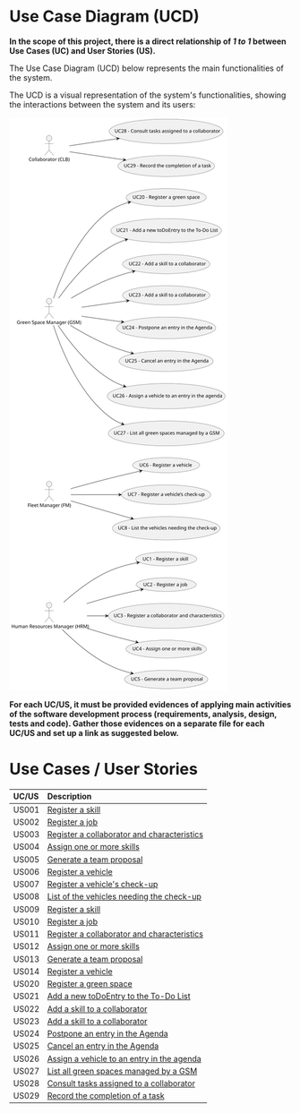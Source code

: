 # Use Case Diagram (UCD)

**In the scope of this project, there is a direct relationship of _1 to 1_ between Use Cases (UC) and User Stories (US).**

The Use Case Diagram (UCD) below represents the main functionalities of the system.

The UCD is a visual representation of the system's functionalities, showing the interactions between the system and its users:

![Use Case Diagram](svg/use-case-diagram.svg)

**For each UC/US, it must be provided evidences of applying main activities of the software development process (requirements, analysis, design, tests and code). Gather those evidences on a separate file for each UC/US and set up a link as suggested below.**

# Use Cases / User Stories

| UC/US | Description                                                          |                   
|:------|:---------------------------------------------------------------------|
| US001 | [Register a skill](../../us001/Readme.md)                            |
| US002 | [Register a job](../../us002/Readme.md)                              |
| US003 | [Register a collaborator and characteristics](../../us003/Readme.md) |
| US004 | [Assign one or more skills](../../us004/Readme.md)                   |
| US005 | [Generate a team proposal](../../us005/Readme.md)                    |
| US006 | [Register a vehicle](../../us006/Readme.md)                          |
| US007 | [Register a vehicle's check-up](../../us007/Readme.md)               |
| US008 | [List of the vehicles needing the check-up](../../us008/Readme.md)   |
| US009 | [Register a skill](../../us009/Readme.md)                            |
| US010 | [Register a job](../../us010/Readme.md)                              |
| US011 | [Register a collaborator and characteristics](../../us011/Readme.md) |
| US012 | [Assign one or more skills](../../us012/Readme.md)                   |
| US013 | [Generate a team proposal](../../us013/Readme.md)                    |
| US014 | [Register a vehicle](../../us014/Readme.md)                          |
| US020 | [Register a green space](../../us020/Readme.md)                      |
| US021 | [Add a new toDoEntry to the To-Do List](../../us021/Readme.md)       |
| US022 | [Add a skill to a collaborator](../../us022/Readme.md)               |
| US023 | [Add a skill to a collaborator](../../us023/Readme.md)               |
| US024 | [Postpone an entry in the Agenda](../../us024/Readme.md)             |
| US025 | [Cancel an entry in the Agenda](../../us025/Readme.md)               |
| US026 | [Assign a vehicle to an entry in the agenda ](../../us026/Readme.md) |
| US027 | [List all green spaces managed by a GSM](../../us027/Readme.md)      |
| US028 | [Consult tasks assigned to a collaborator](../../us028/Readme.md)    |
| US029 | [Record the completion of a task](../../us029/Readme.md)             |
